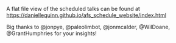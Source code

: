 A flat file view of the scheduled talks can be found at https://daniellequinn.github.io/afs_schedule_website/index.html

Big thanks to @jonpye, @paleolimbot, @jonmcalder, @WilDoane, @GrantHumphries for your insights!
